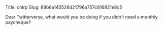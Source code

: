 Title: chirp
Slug: 89b8a145526d21796a757c816821e8c5

Dear Twitterverse, what would you be doing if you didn't need a monthly paycheque?
